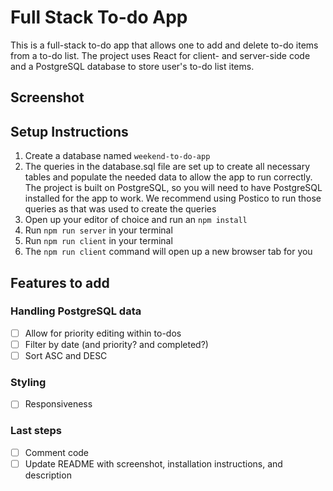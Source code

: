 # Full Stack To-do App

This is a full-stack to-do app that allows one to add and delete to-do items from a to-do list. The project uses React for client- and server-side code and a PostgreSQL database to store user's to-do list items.

## Screenshot


## Setup Instructions

1. Create a database named ```weekend-to-do-app```
2. The queries in the database.sql file are set up to create all necessary tables and populate the needed data to allow the app to run correctly. The project is built on PostgreSQL, so you will need to have PostgreSQL installed for the app to work. We recommend using Postico to run those queries as that was used to create the queries
3. Open up your editor of choice and run an ```npm install```
4. Run ```npm run server``` in your terminal
5. Run ```npm run client``` in your terminal
6. The ```npm run client``` command will open up a new browser tab for you

## Features to add

### Handling PostgreSQL data
- [ ] Allow for priority editing within to-dos
- [ ] Filter by date (and priority? and completed?)
- [ ] Sort ASC and DESC

### Styling
- [ ] Responsiveness

### Last steps
- [ ] Comment code
- [ ] Update README with screenshot, installation instructions, and description